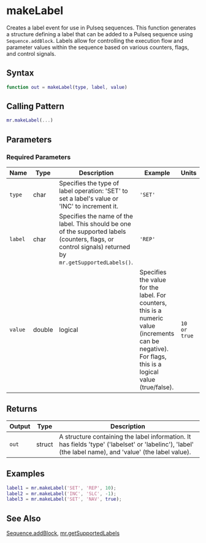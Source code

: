 # makeLabel

Creates a label event for use in Pulseq sequences.  This function generates a structure defining a label that can be added to a Pulseq sequence using `Sequence.addBlock`.  Labels allow for controlling the execution flow and parameter values within the sequence based on various counters, flags, and control signals.

## Syntax

```matlab
function out = makeLabel(type, label, value)
```

## Calling Pattern

```matlab
mr.makeLabel(...)
```

## Parameters

### Required Parameters

| Name | Type | Description | Example | Units |
|------|------|-------------|---------|-------|
| `type` | char | Specifies the type of label operation: 'SET' to set a label's value or 'INC' to increment it. | `'SET'` |  |
| `label` | char | Specifies the name of the label.  This should be one of the supported labels (counters, flags, or control signals) returned by `mr.getSupportedLabels()`. | `'REP'` |  |
| `value` | double|logical | Specifies the value for the label.  For counters, this is a numeric value (increments can be negative). For flags, this is a logical value (true/false). | `10 or true` |  |

## Returns

| Output | Type | Description |
|--------|------|-------------|
| `out` | struct | A structure containing the label information.  It has fields 'type' ('labelset' or 'labelinc'), 'label' (the label name), and 'value' (the label value). |

## Examples

```matlab
label1 = mr.makeLabel('SET', 'REP', 10);
label2 = mr.makeLabel('INC', 'SLC', -1);
label3 = mr.makeLabel('SET', 'NAV', true);
```

## See Also

[Sequence.addBlock](addBlock.md), [mr.getSupportedLabels](getSupportedLabels.md)
